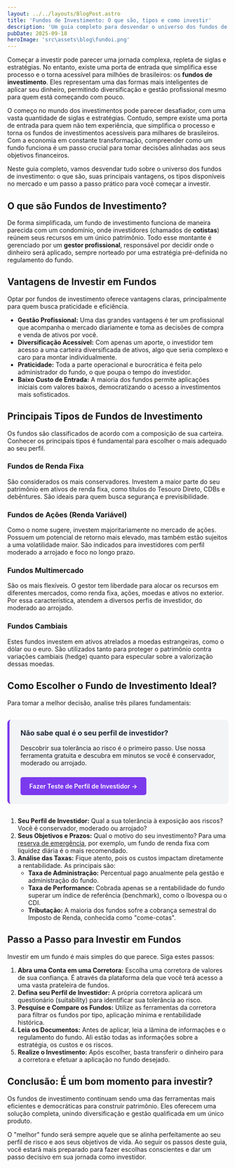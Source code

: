 ```yaml
---
layout: ../../layouts/BlogPost.astro
title: 'Fundos de Investimento: O que são, tipos e como investir'
description: 'Um guia completo para desvendar o universo dos fundos de investimento: o que são, suas vantagens, os tipos disponíveis e um passo a passo para começar a investir.'
pubDate: 2025-09-18
heroImage: 'src\assets\blog\fundoi.png'
---
```


Começar a investir pode parecer uma jornada complexa, repleta de siglas e estratégias. No entanto, existe uma porta de entrada que simplifica esse processo e o torna acessível para milhões de brasileiros: os **fundos de investimento**. Eles representam uma das formas mais inteligentes de aplicar seu dinheiro, permitindo diversificação e gestão profissional mesmo para quem está começando com pouco.

O começo no mundo dos investimentos pode parecer desafiador, com uma vasta quantidade de siglas e estratégias. Contudo, sempre existe uma porta de entrada para quem não tem experiência, que simplifica o processo e torna os fundos de investimentos acessíveis para milhares de brasileiros. Com a economia em constante transformação, compreender como um fundo funciona é um passo crucial para tomar decisões alinhadas aos seus objetivos financeiros.

Neste guia completo, vamos desvendar tudo sobre o universo dos fundos de investimento: o que são, suas principais vantagens, os tipos disponíveis no mercado e um passo a passo prático para você começar a investir.

## O que são Fundos de Investimento?

De forma simplificada, um fundo de investimento funciona de maneira parecida com um condomínio, onde investidores (chamados de **cotistas**) reúnem seus recursos em um único patrimônio. Todo esse montante é gerenciado por um **gestor profissional**, responsável por decidir onde o dinheiro será aplicado, sempre norteado por uma estratégia pré-definida no regulamento do fundo.

## Vantagens de Investir em Fundos

Optar por fundos de investimento oferece vantagens claras, principalmente para quem busca praticidade e eficiência.

-   **Gestão Profissional:** Uma das grandes vantagens é ter um profissional que acompanha o mercado diariamente e toma as decisões de compra e venda de ativos por você.
-   **Diversificação Acessível:** Com apenas um aporte, o investidor tem acesso a uma carteira diversificada de ativos, algo que seria complexo e caro para montar individualmente.
-   **Praticidade:** Toda a parte operacional e burocrática é feita pelo administrador do fundo, o que poupa o tempo do investidor.
-   **Baixo Custo de Entrada:** A maioria dos fundos permite aplicações iniciais com valores baixos, democratizando o acesso a investimentos mais sofisticados.

## Principais Tipos de Fundos de Investimento

Os fundos são classificados de acordo com a composição de sua carteira. Conhecer os principais tipos é fundamental para escolher o mais adequado ao seu perfil.

### Fundos de Renda Fixa

São considerados os mais conservadores. Investem a maior parte do seu patrimônio em ativos de renda fixa, como títulos do Tesouro Direto, CDBs e debêntures. São ideais para quem busca segurança e previsibilidade.

### Fundos de Ações (Renda Variável)

Como o nome sugere, investem majoritariamente no mercado de ações. Possuem um potencial de retorno mais elevado, mas também estão sujeitos a uma volatilidade maior. São indicados para investidores com perfil moderado a arrojado e foco no longo prazo.

### Fundos Multimercado

São os mais flexíveis. O gestor tem liberdade para alocar os recursos em diferentes mercados, como renda fixa, ações, moedas e ativos no exterior. Por essa característica, atendem a diversos perfis de investidor, do moderado ao arrojado.

### Fundos Cambiais

Estes fundos investem em ativos atrelados a moedas estrangeiras, como o dólar ou o euro. São utilizados tanto para proteger o patrimônio contra variações cambiais (hedge) quanto para especular sobre a valorização dessas moedas.

## Como Escolher o Fundo de Investimento Ideal?

Para tomar a melhor decisão, analise três pilares fundamentais:

<div class="cta-block">
    <h3>Não sabe qual é o seu perfil de investidor?</h3>
    <p>Descobrir sua tolerância ao risco é o primeiro passo. Use nossa ferramenta gratuita e descubra em minutos se você é conservador, moderado ou arrojado.</p>
    <a href="https://investilize.com.br/ferramentas/investimentos/" class="cta-button">Fazer Teste de Perfil de Investidor &rarr;</a>
</div>

<style>
    .cta-block {
        background-color: #f3f4f6;
        border-left: 5px solid #7c3aed;
        padding: 20px 25px;
        margin: 30px 0;
        border-radius: 8px;
    }
    .cta-block h3 {
        margin-top: 0;
        color: #1f2937;
    }
    .cta-button {
        display: inline-block;
        background-color: #7c3aed;
        color: white;
        padding: 12px 20px;
        border-radius: 5px;
        text-decoration: none;
        font-weight: 600;
        margin-top: 10px;
        transition: background-color 0.3s;
    }
    .cta-button:hover {
        background-color: #6d28d9;
        color: white;
    }
</style>

1.  **Seu Perfil de Investidor:** Qual a sua tolerância à exposição aos riscos? Você é conservador, moderado ou arrojado?
2.  **Seus Objetivos e Prazos:** Qual o motivo do seu investimento? Para uma [reserva de emergência](https://investilize.com.br/blog/reserva-emergencia/), por exemplo, um fundo de renda fixa com liquidez diária é o mais recomendado.
3.  **Análise das Taxas:** Fique atento, pois os custos impactam diretamente a rentabilidade. As principais são:
    -   **Taxa de Administração:** Percentual pago anualmente pela gestão e administração do fundo.
    -   **Taxa de Performance:** Cobrada apenas se a rentabilidade do fundo superar um índice de referência (benchmark), como o Ibovespa ou o CDI.
    -   **Tributação:** A maioria dos fundos sofre a cobrança semestral do Imposto de Renda, conhecida como "come-cotas".

## Passo a Passo para Investir em Fundos

Investir em um fundo é mais simples do que parece. Siga estes passos:

1.  **Abra uma Conta em uma Corretora:** Escolha uma corretora de valores de sua confiança. É através da plataforma dela que você terá acesso a uma vasta prateleira de fundos.
2.  **Defina seu Perfil de Investidor:** A própria corretora aplicará um questionário (suitability) para identificar sua tolerância ao risco.
3.  **Pesquise e Compare os Fundos:** Utilize as ferramentas da corretora para filtrar os fundos por tipo, aplicação mínima e rentabilidade histórica.
4.  **Leia os Documentos:** Antes de aplicar, leia a lâmina de informações e o regulamento do fundo. Ali estão todas as informações sobre a estratégia, os custos e os riscos.
5.  **Realize o Investimento:** Após escolher, basta transferir o dinheiro para a corretora e efetuar a aplicação no fundo desejado.

## Conclusão: É um bom momento para investir?

Os fundos de investimento continuam sendo uma das ferramentas mais eficientes e democráticas para construir patrimônio. Eles oferecem uma solução completa, unindo diversificação e gestão qualificada em um único produto.

O "melhor" fundo será sempre aquele que se alinha perfeitamente ao seu perfil de risco e aos seus objetivos de vida. Ao seguir os passos deste guia, você estará mais preparado para fazer escolhas conscientes e dar um passo decisivo em sua jornada como investidor.
